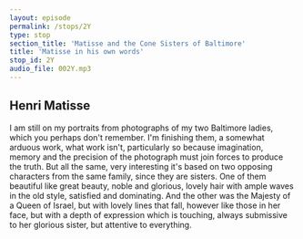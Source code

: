 ```yaml
---
layout: episode
permalink: /stops/2Y
type: stop
section_title: 'Matisse and the Cone Sisters of Baltimore'
title: 'Matisse in his own words'
stop_id: 2Y
audio_file: 002Y.mp3
---
```


## Henri Matisse

I am still on my portraits from photographs of my two Baltimore ladies, which you perhaps don't remember.  I'm finishing them, a somewhat arduous work, what work isn't, particularly so because imagination, memory and the precision of the photograph must join forces to produce the truth.  But all the same, very interesting it's based on two opposing characters from the same family, since they are sisters.  One of them beautiful like great beauty, noble and glorious, lovely hair with ample waves in the old style, satisfied and dominating.  And the other was the Majesty of a Queen of Israel, but with lovely lines that fall, however like those in her face, but with a depth of expression which is touching, always submissive to her glorious sister, but attentive to everything.
